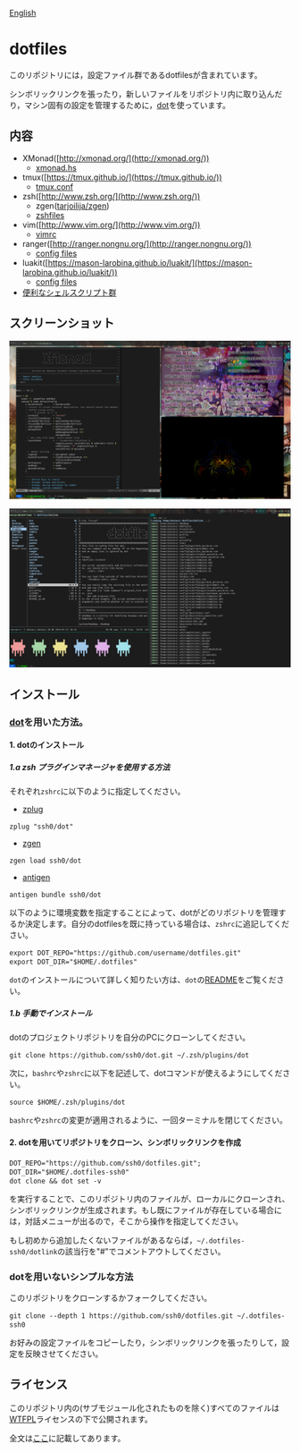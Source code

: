 [English](./README.md)

dotfiles
========

このリポジトリには，設定ファイル群であるdotfilesが含まれています。

シンボリックリンクを張ったり，新しいファイルをリポジトリ内に取り込んだり，マシン固有の設定を管理するために，[dot](https://github.com/ssh0/dot)を使っています。

内容
----

* XMonad([http://xmonad.org/](http://xmonad.org/))
    * [xmonad.hs](./xmonad/xmonad.hs)
* tmux([https://tmux.github.io/](https://tmux.github.io/))
    * [tmux.conf](./rcfiles/tmux.conf)
* zsh([http://www.zsh.org/](http://www.zsh.org/))
    * zgen([tarjoilija/zgen](https://github.com/tarjoilija/zgen))
    * [zshfiles](./zshfiles/)
* vim([http://www.vim.org/](http://www.vim.org/))
    * [vimrc](./vimfiles/vimrc)
* ranger([http://ranger.nongnu.org/](http://ranger.nongnu.org/))
    * [config files](./ranger/)
* luakit([https://mason-larobina.github.io/luakit/](https://mason-larobina.github.io/luakit/))
    * [config files](./luakit/)
* [便利なシェルスクリプト群](./bin/)

スクリーンショット
------------------

![screenshot.png](./screenshots/screenshot.png)

![screenshot\_fullscreen\_mode.png](./screenshots/screenshot_fullscreen_mode.png)

インストール
--------------

### [dot](https://github.com/ssh0/dot)を用いた方法。

#### 1. dotのインストール

##### 1.a zsh プラグインマネージャを使用する方法

それぞれ`zshrc`に以下のように指定してください。

* [zplug](https://github.com/b4b4r07/zplug)

```
zplug "ssh0/dot"
```

* [zgen](https://github.com/tarjoilija/zgen)

```
zgen load ssh0/dot
```

* [antigen](https://github.com/zsh-users/antigen)

```
antigen bundle ssh0/dot
```

以下のように環境変数を指定することによって、dotがどのリポジトリを管理するか決定します。自分のdotfilesを既に持っている場合は、`zshrc`に追記してください。

```
export DOT_REPO="https://github.com/username/dotfiles.git"
export DOT_DIR="$HOME/.dotfiles"
```

`dot`のインストールについて詳しく知りたい方は、`dot`の[README](https://github.com/ssh0/dot/blob/master/README_ja.md)をご覧ください。

##### 1.b 手動でインストール

dotのプロジェクトリポジトリを自分のPCにクローンしてください。

```
git clone https://github.com/ssh0/dot.git ~/.zsh/plugins/dot
```

次に，`bashrc`や`zshrc`に以下を記述して、dotコマンドが使えるようにしてください。

```
source $HOME/.zsh/plugins/dot
```

`bashrc`や`zshrc`の変更が適用されるように、一回ターミナルを閉じてください。

#### 2. dotを用いてリポジトリをクローン、シンボリックリンクを作成

```
DOT_REPO="https://github.com/ssh0/dotfiles.git"; DOT_DIR="$HOME/.dotfiles-ssh0"
dot clone && dot set -v
```

を実行することで、このリポジトリ内のファイルが、ローカルにクローンされ、シンボリックリンクが生成されます。もし既にファイルが存在している場合には，対話メニューが出るので，そこから操作を指定してください。

もし初めから追加したくないファイルがあるならば，`~/.dotfiles-ssh0/dotlink`の該当行を"#"でコメントアウトしてください。

### dotを用いないシンプルな方法

このリポジトリをクローンするかフォークしてください。

```
git clone --depth 1 https://github.com/ssh0/dotfiles.git ~/.dotfiles-ssh0
```

お好みの設定ファイルをコピーしたり，シンボリックリンクを張ったりして，設定を反映させてください。

ライセンス
----------

このリポジトリ内の(サブモジュール化されたものを除く)すべてのファイルは[WTFPL](http://www.wtfpl.net/)ライセンスの下で公開されます。

全文は[ここ](./LICENSE)に記載してあります。

